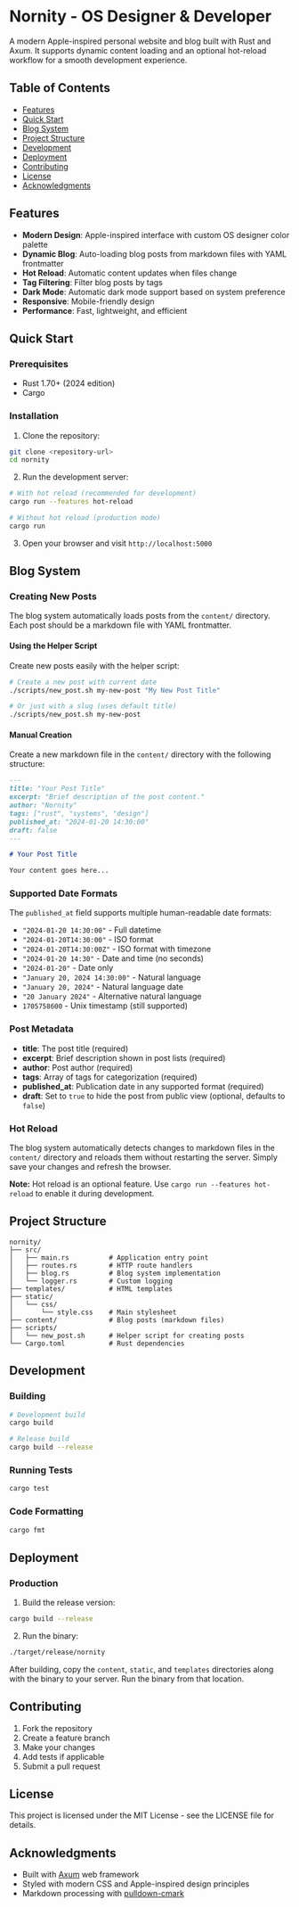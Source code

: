 # Nornity - OS Designer & Developer

A modern Apple-inspired personal website and blog built with Rust and Axum. It supports dynamic content loading and an optional hot-reload workflow for a smooth development experience.

## Table of Contents
- [Features](#features)
- [Quick Start](#quick-start)
- [Blog System](#blog-system)
- [Project Structure](#project-structure)
- [Development](#development)
- [Deployment](#deployment)
- [Contributing](#contributing)
- [License](#license)
- [Acknowledgments](#acknowledgments)

## Features

- **Modern Design**: Apple-inspired interface with custom OS designer color palette
- **Dynamic Blog**: Auto-loading blog posts from markdown files with YAML frontmatter
- **Hot Reload**: Automatic content updates when files change
- **Tag Filtering**: Filter blog posts by tags
- **Dark Mode**: Automatic dark mode support based on system preference
- **Responsive**: Mobile-friendly design
- **Performance**: Fast, lightweight, and efficient

## Quick Start

### Prerequisites

- Rust 1.70+ (2024 edition)
- Cargo

### Installation

1. Clone the repository:
```bash
git clone <repository-url>
cd nornity
```

2. Run the development server:
```bash
# With hot reload (recommended for development)
cargo run --features hot-reload

# Without hot reload (production mode)
cargo run
```

3. Open your browser and visit `http://localhost:5000`

## Blog System

### Creating New Posts

The blog system automatically loads posts from the `content/` directory. Each post should be a markdown file with YAML frontmatter.

#### Using the Helper Script

Create new posts easily with the helper script:

```bash
# Create a new post with current date
./scripts/new_post.sh my-new-post "My New Post Title"

# Or just with a slug (uses default title)
./scripts/new_post.sh my-new-post
```

#### Manual Creation

Create a new markdown file in the `content/` directory with the following structure:

```markdown
---
title: "Your Post Title"
excerpt: "Brief description of the post content."
author: "Nornity"
tags: ["rust", "systems", "design"]
published_at: "2024-01-20 14:30:00"
draft: false
---

# Your Post Title

Your content goes here...
```

### Supported Date Formats

The `published_at` field supports multiple human-readable date formats:

- `"2024-01-20 14:30:00"` - Full datetime
- `"2024-01-20T14:30:00"` - ISO format
- `"2024-01-20T14:30:00Z"` - ISO format with timezone
- `"2024-01-20 14:30"` - Date and time (no seconds)
- `"2024-01-20"` - Date only
- `"January 20, 2024 14:30:00"` - Natural language
- `"January 20, 2024"` - Natural language date
- `"20 January 2024"` - Alternative natural language
- `1705758600` - Unix timestamp (still supported)

### Post Metadata

- **title**: The post title (required)
- **excerpt**: Brief description shown in post lists (required)
- **author**: Post author (required)
- **tags**: Array of tags for categorization (required)
- **published_at**: Publication date in any supported format (required)
- **draft**: Set to `true` to hide the post from public view (optional, defaults to `false`)

### Hot Reload

The blog system automatically detects changes to markdown files in the `content/` directory and reloads them without restarting the server. Simply save your changes and refresh the browser.

**Note:** Hot reload is an optional feature. Use `cargo run --features hot-reload` to enable it during development.

## Project Structure

```
nornity/
├── src/
│   ├── main.rs          # Application entry point
│   ├── routes.rs        # HTTP route handlers
│   ├── blog.rs          # Blog system implementation
│   └── logger.rs        # Custom logging
├── templates/           # HTML templates
├── static/
│   └── css/
│       └── style.css    # Main stylesheet
├── content/             # Blog posts (markdown files)
├── scripts/
│   └── new_post.sh      # Helper script for creating posts
└── Cargo.toml           # Rust dependencies
```


## Development

### Building

```bash
# Development build
cargo build

# Release build
cargo build --release
```

### Running Tests

```bash
cargo test
```

### Code Formatting

```bash
cargo fmt
```

## Deployment

### Production

1. Build the release version:
```bash
cargo build --release
```

2. Run the binary:
```bash
./target/release/nornity
```

After building, copy the `content`, `static`, and `templates` directories along with the binary to your server. Run the binary from that location.

## Contributing

1. Fork the repository
2. Create a feature branch
3. Make your changes
4. Add tests if applicable
5. Submit a pull request

## License

This project is licensed under the MIT License - see the LICENSE file for details.

## Acknowledgments

- Built with [Axum](https://github.com/tokio-rs/axum) web framework
- Styled with modern CSS and Apple-inspired design principles
- Markdown processing with [pulldown-cmark](https://github.com/raphlinus/pulldown-cmark)
